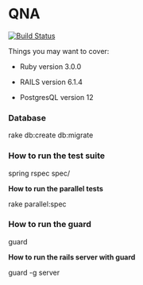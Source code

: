 # QNA
[![Build Status](https://app.travis-ci.com/vetolmedzol/qna.svg?branch=master)](https://app.travis-ci.com/vetolmedzol/qna)

<p>Things you may want to cover:</p>

* Ruby version 3.0.0

* RAILS version 6.1.4

* PostgresQL version 12

### Database
rake db:create db:migrate

### How to run the test suite
spring rspec spec/
<p><strong>How to run the parallel tests</strong></p>
rake parallel:spec

### How to run the guard
guard
<p><strong>How to run the rails server with guard</strong></p>
guard -g server
